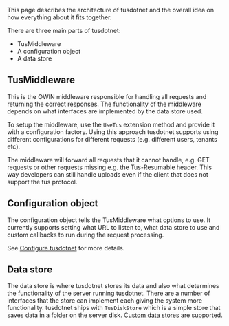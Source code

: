 This page describes the architecture of tusdotnet and the overall idea on how everything about it fits together.

There are three main parts of tusdotnet:
* TusMiddleware
* A configuration object
* A data store

## TusMiddleware
This is the OWIN middleware responsible for handling all requests and returning the correct responses. The functionality of the middleware depends on what interfaces are implemented by the data store used.

To setup the middleware, use the `UseTus` extension method and provide it with a configuration factory. Using this approach tusdotnet supports using different configurations for different requests (e.g. different users, tenants etc).

The middleware will forward all requests that it cannot handle, e.g. GET requests or other requests missing e.g. the Tus-Resumable header. This way developers can still handle uploads even if the client that does not support the tus protocol.

## Configuration object
The configuration object tells the TusMiddleware what options to use. It currently supports setting what URL to listen to, what data store to use and custom callbacks to run during the request processing.

See [Configure tusdotnet](https://github.com/smatsson/tusdotnet/wiki/Configure-tusdotnet) for more details.

## Data store
The data store is where tusdotnet stores its data and also what determines the functionality of the server running tusdotnet. There are a number of interfaces that the store can implement each giving the system more functionality. tusdotnet ships with `TusDiskStore` which is a simple store that saves data in a folder on the server disk. [Custom data stores](https://github.com/smatsson/tusdotnet/wiki/Custom-data-store) are supported. 
